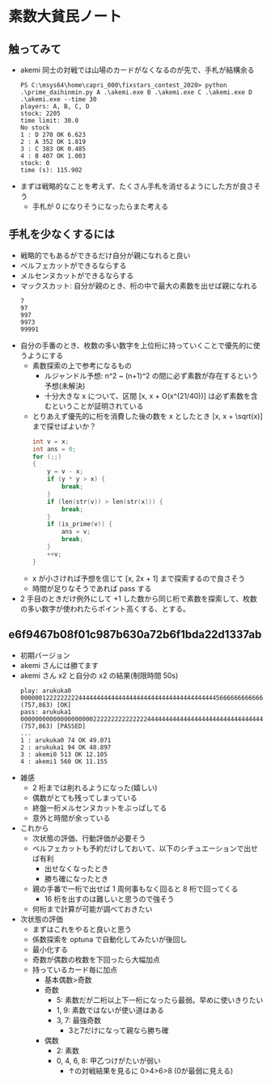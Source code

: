 # 素数大貧民ノート

## 触ってみて

- akemi 同士の対戦では山場のカードがなくなるのが先で、手札が結構余る
	```
	PS C:\msys64\home\capri_000\fixstars_contest_2020> python .\prime_daihinmin.py A .\akemi.exe B .\akemi.exe C .\akemi.exe D .\akemi.exe --time 30
	players: A, B, C, D
	stock: 2205
	time limit: 30.0
	No stock
	1 : D 270 OK 6.623
	2 : A 352 OK 1.819
	3 : C 383 OK 0.485
	4 : B 407 OK 1.003
	stock: 0
	time (s): 115.902
	```
- まずは戦略的なことを考えず、たくさん手札を消せるようにした方が良さそう
	- 手札が 0 になりそうになったらまた考える

## 手札を少なくするには

- 戦略的でもあるができるだけ自分が親になれると良い
- ベルフェカットができるならする
- メルセンヌカットができるならする
- マックスカット: 自分が親のとき、桁の中で最大の素数を出せば親になれる
	```
	7
	97
	997
	9973
	99991
	```
- 自分の手番のとき、枚数の多い数字を上位桁に持っていくことで優先的に使うようにする
	- 素数探索の上で参考になるもの
		- ルジャンドル予想: n^2 ~ (n+1)^2 の間に必ず素数が存在するという予想(未解決)
		- 十分大きな x について、区間 [x, x + O(x^(21/40))] は必ず素数を含むということが証明されている
	- とりあえず優先的に桁を消費した後の数を x としたとき [x, x + \sqrt(x)] まで探せばよいか？
		```cpp
		int v = x;
		int ans = 0;
		for (;;)
		{
			y = v - x;
			if (y * y > x) {
				break;
			}
			if (len(str(v)) > len(str(x))) {
				break;
			}
			if (is_prime(v)) {
				ans = v;
				break;
			}
			++v;
		}
		```
	- x が小さければ予想を信じて [x, 2x + 1] まで探索するので良さそう
	- 時間が足りなそうであれば pass する
- 2 手目のときだけ例外にして +1 した数から同じ桁で素数を探索して、枚数の多い数字が使われたらポイント高くする、とする。

## e6f9467b08f01c987b630a72b6f1bda22d1337ab

- 初期バージョン
- akemi さんには勝てます
- akemi さん x2 と自分の x2 の結果(制限時間 50s)
	```
	play: arukuka0 00000012222222224444444444444444444444444444444444444456666666666666666666 (757,863) [OK]
	pass: arukuka1 0000000000000000000022222222222222244444444444444444444444444444444444444444466666666666888899 (757,863) [PASSED]
	...
	1 : arukuka0 74 OK 49.071
	2 : arukuka1 94 OK 48.897
	3 : akemi0 513 OK 12.105
	4 : akemi1 560 OK 11.155
	```
- 雑感
	- 2 桁までは削れるようになった(嬉しい)
	- 偶数がとても残ってしまっている
	- 終盤一桁メルセンヌカットをぶっぱしてる
	- 意外と時間が余っている
- これから
	- 次状態の評価、行動評価が必要そう
	- ベルフェカットも予約だけしておいて、以下のシチュエーションで出せば有利
		- 出せなくなったとき
		- 勝ち確になったとき
	- 親の手番で一桁で出せば 1 周何事もなく回ると 8 桁で回ってくる
		- 16 桁を出すのは難しいと思うので強そう
	- 何桁まで計算が可能が調べておきたい
- 次状態の評価
	- まずはこれをやると良いと思う
	- 係数探索を optuna で自動化してみたいが後回し
	- 最小化する
	- 奇数が偶数の枚数を下回ったら大幅加点
	- 持っているカード毎に加点
		- 基本偶数>奇数
		- 奇数
			- 5: 素数だが二桁以上下一桁になったら最弱。早めに使いきりたい
			- 1, 9: 素数ではないが使い道はある
			- 3, 7: 最強奇数
				- 3と7だけになって親なら勝ち確
		- 偶数
			- 2: 素数
			- 0, 4, 6, 8: 甲乙つけがたいが弱い
				- ↑の対戦結果を見るに 0>4>6>8 (0が最弱に見える)
